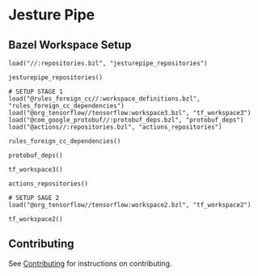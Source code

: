 # Jesture Pipe

## Bazel Workspace Setup
```starlark
load("//:repositories.bzl", "jesturepipe_repositories")

jesturepipe_repositories()

# SETUP STAGE 1
load("@rules_foreign_cc//:workspace_definitions.bzl", "rules_foreign_cc_dependencies")
load("@org_tensorflow//tensorflow:workspace3.bzl", "tf_workspace3")
load("@com_google_protobuf//:protobuf_deps.bzl", "protobuf_deps")
load("@actions//:repositories.bzl", "actions_repositories")

rules_foreign_cc_dependencies()

protobuf_deps()

tf_workspace3()

actions_repositories()

# SETUP SAGE 2
load("@org_tensorflow//tensorflow:workspace2.bzl", "tf_workspace2")

tf_workspace2()
```

## Contributing
See [Contributing](Contributing.md) for instructions on contributing.